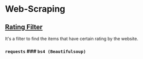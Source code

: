 # Web-Scraping
## [Rating Filter](https://github.com/Aishanipach/Beginners-Python-Programs/blob/main/Web%20scraping/Rating_filter.py)
  
  It's a filter to find the items that have certain rating by the website.
  ### `requests`  ### `bs4 (Beautifulsoup)`
